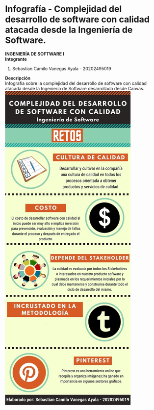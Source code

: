 # Infografía - Complejidad del desarrollo de software con calidad atacada desde la Ingeniería de Software.
<b>INGENIERÍA DE SOFTWARE I</b>
<br>
<b>Integrante</b>
<ol>
  <li>Sebastian Camilo Vanegas Ayala - 20202495019</li>
</ol>
<b>Descripción</b>
<br>
Infografía sobre la complejidad del desarrollo de software con calidad atacada desde la Ingeniería de Software desarrollada desde Canvas.
<br>
<img src="Complejidad del desarrollo de software con calidad.jpg">
